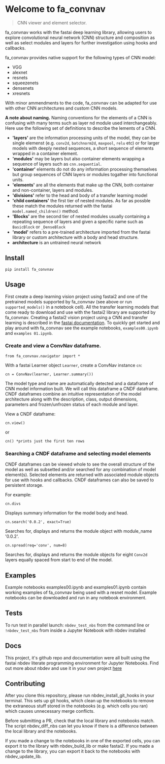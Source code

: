# Welcome to fa_convnav
> CNN viewer and element selector.


fa_convnav works with the fastai deep learning library, allowing users to explore convolutional neural network (CNN)  structure and composition as well as select modules and layers for further investigation using hooks and callbacks.  

fa_convnav provides native support for the following types of CNN model: 

* VGG
* alexnet
* resnets
* squeezenets
* densenets
* xresnets

With minor ammendments to the code, fa_convnav can be adapted for use with other CNN architectures and custom CNN models.

**A note about naming.** Naming conventions for the elements of a CNN is confusing with many terms such as layer nd module used interchangeably. Here use the following set of definitions to describe the lements of a CNN. 


*   **'layers'** are the information processing units of the model, they can be single elemenst (e.g. `conv2d`, `batchnorm2d`, `maxpool`, `relu` etc) or for larger models with deeply nested sequences, a short sequence of elements wrapped in a container element. 
*   **'modules'** may be layers but also container elements wrapping a sequence of layers such as `cnn.sequential`.
*   **'container'** elements do not do any information processing themselves but group sequences of CNN layers or modules togather into functional units.
*   **'elements'** are all the elements that make up the CNN, both container and non-container,  layers and modules.
*  **'divisions'** refer to the head and body of a transfer learning model
*  **'child containers'** the first tier of nested modules. As far as possble these match the modules returned with the fastai `model.named_children()` method. 
*   **'Blocks'** are the second tier of nested modules usually containing a repeating sequence of layers and given a specific name such as `BasicBlock` or `_DenseBlock`
*  **'model'** refers to a pre-trained architecture imported from the fastai library or custom architecture with a body and head structure. 
*  **architecture** is an untrained neural network


## Install


```
pip install fa_convnav
```


## Usage



First create a deep learning vision project using fastai2 and one of the pretrained models supported by fa_convnav (see above or run `supported_models()` in a notebook cell). All the transfer learning models that come ready to download and use with the fastai2 library are supported by fa_convnav.  Creating a fastai2 vision project using a CNN and transfer learning is described in the [fastai documentation](https://dev.fast.ai/). To quickly get started and play around with fa_convnav see the example notebooks, `examples00.ipynb` and `examples 01.ipynb`. 

### Create and view a ConvNav dataframe.

```
from fa_convnav.navigator import *
```

With a fastai Learner object `Learner`, create a ConvNav instance `cn`:

```
cn = ConvNav(learner, Learner.summary())
```

The model type and name are automatically detected and a dataframe of CNN model information built. We will call this dataframe a CNDF dataframe. CNDF dataframes combine an intuitive representation of the model architecture along with the description, class, output dimensions, parameters and frozen/unfrozen status of each module and layer.

View a CNDF dataframe:

```
cn.view()
```

or 

```
cn() *prints just the first ten rows
```  

### Searching a CNDF dataframe and selecting model elements

CNDF dataframes can be viewed whole to see the overall structure of the model as well as subsetted and/or searched for any combination of model element(s). Selected elements are returned with associated module objects for use with hooks and callbacks. CNDF dataframes can also be saved to persistent storage. 

For example:

```
cn.divs
```

Displays summary information for the model body and head. 

```
cn.search('0.0.2', exact=True)
```

Searches for, displays and returns the module object with module_name '0.0.2'. 

```
cn.spread(req='conv', num=8)
```
Searches for, displays and returns the module objects for eight `Conv2d` layers equally spaced from start to end of the model.



## Examples


Example notebooks examples00.ipynb and examples01.ipynb contain working examples of fa_convnav being used with a resnet model. Example notebooks can be downloaded and run in any notebook environment. 

## Tests

To run test in parallel launch:
`nbdev_test_nbs` from the command line 
or
`!nbdev_test_nbs` from inside a Jupyter Notebook with nbdev installed

## Docs

This project, it's github repo and documentation were all built using the fastai nbdev literate programming environment for Jupyter Notebooks. Find out more about nbdev and use it in your own project [here](https://github.com/fastai/nbdev)

## Contributing

After you clone this repository, please run nbdev_install_git_hooks in your terminal. This sets up git hooks, which clean up the notebooks to remove the extraneous stuff stored in the notebooks (e.g. which cells you ran) which causes unnecessary merge conflicts.

Before submitting a PR, check that the local library and notebooks match. The script nbdev_diff_nbs can let you know if there is a difference between the local library and the notebooks.

If you made a change to the notebooks in one of the exported cells, you can export it to the library with nbdev_build_lib or make fastai2.
If you made a change to the library, you can export it back to the notebooks with nbdev_update_lib.
